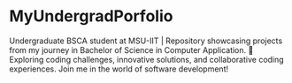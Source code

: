 # MyUndergradPorfolio
Undergraduate BSCA student at MSU-IIT | Repository showcasing projects from my journey in Bachelor of Science in Computer Application. 🚀 Exploring coding challenges, innovative solutions, and collaborative coding experiences. Join me in the world of software development!
